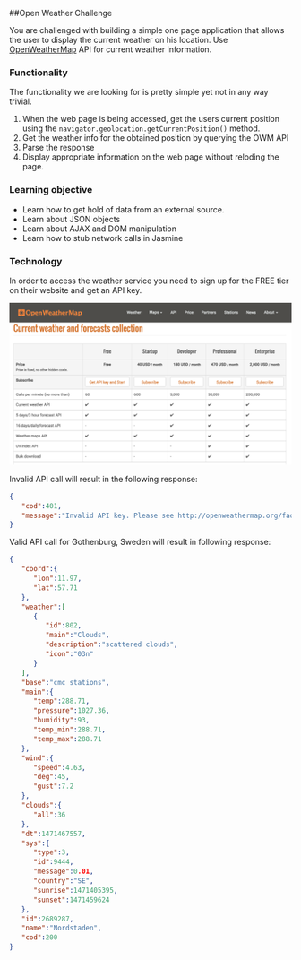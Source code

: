 ##Open Weather Challenge

You are challenged with building a simple one page application that allows the user to display the current weather on his location. Use [OpenWeatherMap](http://openweathermap.org/) API for current weather information. 


### Functionality
The functionality we are looking for is pretty simple yet not in any way trivial.
1. When the web page is being accessed, get the users current position using the `navigator.geolocation.getCurrentPosition()` method.
2. Get the weather info for the obtained position by querying the OWM API
3. Parse the response
4. Display appropriate information on the web page without reloding the page. 

### Learning objective
- Learn how to get hold of data from an external source.
- Learn about JSON objects
- Learn about AJAX and DOM manipulation
- Learn how to stub network calls in Jasmine
 
### Technology
In order to access the weather service you need to sign up for the FREE tier on their website and get an API key.

![](owm-api-signup.png)


Invalid API call will result in the following response:
```json
{  
   "cod":401,
   "message":"Invalid API key. Please see http://openweathermap.org/faq#error401 for more info."
}
```

Valid API call for Gothenburg, Sweden will result in following response:
```json
{  
   "coord":{  
      "lon":11.97,
      "lat":57.71
   },
   "weather":[  
      {  
         "id":802,
         "main":"Clouds",
         "description":"scattered clouds",
         "icon":"03n"
      }
   ],
   "base":"cmc stations",
   "main":{  
      "temp":288.71,
      "pressure":1027.36,
      "humidity":93,
      "temp_min":288.71,
      "temp_max":288.71
   },
   "wind":{  
      "speed":4.63,
      "deg":45,
      "gust":7.2
   },
   "clouds":{  
      "all":36
   },
   "dt":1471467557,
   "sys":{  
      "type":3,
      "id":9444,
      "message":0.01,
      "country":"SE",
      "sunrise":1471405395,
      "sunset":1471459624
   },
   "id":2689287,
   "name":"Nordstaden",
   "cod":200
}
```

